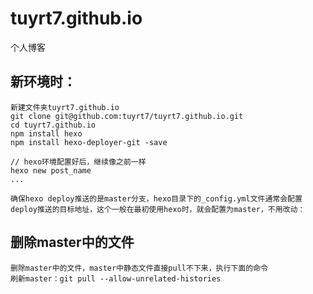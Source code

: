 # tuyrt7.github.io
个人博客  

## 新环境时：

``` 
新建文件夹tuyrt7.github.io
git clone git@github.com:tuyrt7/tuyrt7.github.io.git 
cd tuyrt7.github.io
npm install hexo
npm install hexo-deployer-git -save

// hexo环境配置好后，继续像之前一样
hexo new post_name
... 

确保hexo deploy推送的是master分支，hexo目录下的_config.yml文件通常会配置deploy推送的目标地址，这个一般在最初使用hexo时，就会配置为master，不用改动：

```

## 删除master中的文件

``` 
删除master中的文件，master中静态文件直接pull不下来，执行下面的命令
刷新master：git pull --allow-unrelated-histories 

```